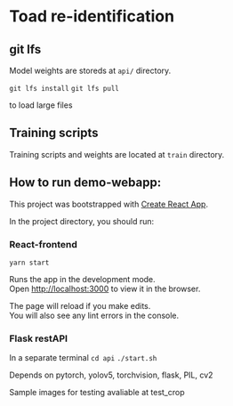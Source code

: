 # Toad re-identification


## git lfs

Model weights are storeds at `api/` directory.

`git lfs install`
`git lfs pull`

to load large files

## Training scripts

Training scripts and weights are located at `train` directory.

## How to run demo-webapp:

This project was bootstrapped with [Create React App](https://github.com/facebook/create-react-app).

In the project directory, you should run:

### React-frontend

`yarn start`

Runs the app in the development mode.\
Open [http://localhost:3000](http://localhost:3000) to view it in the browser.

The page will reload if you make edits.\
You will also see any lint errors in the console.

### Flask restAPI

In a separate terminal
`cd api`
`./start.sh`

Depends on pytorch, yolov5, torchvision, flask, PIL, cv2

Sample images for testing avaliable at test_crop
